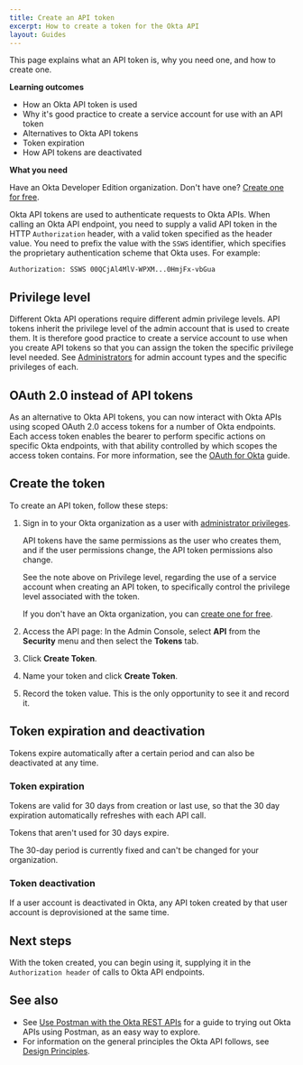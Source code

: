 ```yaml
---
title: Create an API token
excerpt: How to create a token for the Okta API
layout: Guides
---
```


This page explains what an API token is, why you need one, and how to create one.

**Learning outcomes**

* How an Okta API token is used
* Why it's good practice to create a service account for use with an API token
* Alternatives to Okta API tokens
* Token expiration
* How API tokens are deactivated

**What you need**

Have an Okta Developer Edition organization. Don't have one? [Create one for free](https://developer.okta.com/signup).

Okta API tokens are used to authenticate requests to Okta APIs. When calling an Okta API endpoint, you need to supply a valid API token in the HTTP `Authorization` header, with a valid token specified as the header value. You need to prefix the value with the `SSWS` identifier, which specifies the proprietary authentication scheme that Okta uses. For example:

```http
Authorization: SSWS 00QCjAl4MlV-WPXM...0HmjFx-vbGua
```

## Privilege level

Different Okta API operations require different admin privilege levels. API tokens inherit the privilege level of the admin account that is used to create them. It is therefore good practice to create a service account to use when you create API tokens so that you can assign the token the specific privilege level needed. See [Administrators](https://help.okta.com/okta_help.htm?id=ext_Security_Administrators) for admin account types and the specific privileges of each.

## OAuth 2.0 instead of API tokens

As an alternative to Okta API tokens, you can now interact with Okta APIs using scoped OAuth 2.0 access tokens for a number of Okta endpoints. Each access token enables the bearer to perform specific actions on specific Okta endpoints, with that ability controlled by which scopes the access token contains. For more information, see the [OAuth for Okta](/docs/guides/implement-oauth-for-okta/) guide.

## Create the token

To create an API token, follow these steps:

1. Sign in to your Okta organization as a user with [administrator privileges](https://help.okta.com/okta_help.htm?id=ext_Security_Administrators).

     API tokens have the same permissions as the user who creates them, and if the user permissions change, the API token permissions also change.

    See the note above on <GuideLink link="../overview/#privilege-level">Privilege level</GuideLink>, regarding the use of a service account when creating an API token, to specifically control the privilege level associated with the token.

    If you don't have an Okta organization, you can [create one for free](https://developer.okta.com/signup).

2. Access the API page: In the Admin Console, select **API** from the **Security** menu and then select the **Tokens** tab.

3. Click **Create Token**.

4. Name your token and click **Create Token**.

5. Record the token value. This is the only opportunity to see it and record it.

## Token expiration and deactivation

Tokens expire automatically after a certain period and can also be deactivated at any time.

### Token expiration

Tokens are valid for 30 days from creation or last use, so that the 30 day expiration automatically refreshes with each API call.

Tokens that aren't used for 30 days expire.

The 30-day period is currently fixed and can't be changed for your organization.

### Token deactivation

If a user account is deactivated in Okta, any API token created by that user account is deprovisioned at the same time.

## Next steps

With the token created, you can begin using it, supplying it in the `Authorization header` of calls to Okta API endpoints.

## See also

* See [Use Postman with the Okta REST APIs](/code/rest/) for a guide to trying out Okta APIs using Postman, as an easy way to explore.
* For information on the general principles the Okta API follows, see [Design Principles](/docs/reference/core-okta-api/#design-principles).
